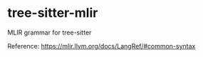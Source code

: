 # tree-sitter-mlir

MLIR grammar for tree-sitter

Reference: https://mlir.llvm.org/docs/LangRef/#common-syntax

